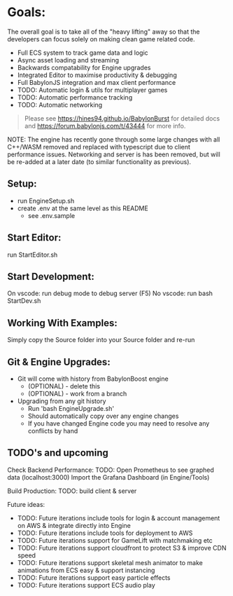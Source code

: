 # Goals:
The overall goal is to take all of the "heavy lifting" away so that the developers can focus solely on making clean game related code.
- Full ECS system to track game data and logic
- Async asset loading and streaming
- Backwards compatability for Engine upgrades
- Integrated Editor to maximise productivity & debugging
- Full BabylonJS integration and max client performance
- TODO: Automatic login & utils for multiplayer games
- TODO: Automatic performance tracking
- TODO: Automatic networking

> Please see https://hines94.github.io/BabylonBurst for detailed docs and https://forum.babylonjs.com/t/43444 for more info.

NOTE: The engine  has recently gone through some large changes with all C++/WASM removed and replaced with typescript due to client performance issues. Networking and server is has been removed, but will be re-added at a later date (to similar functionality as previous).

## Setup:
- run EngineSetup.sh
- create .env at the same level as this README
    - see .env.sample

## Start Editor:
run StartEditor.sh

## Start Development:
On vscode:
run debug mode to debug server (F5)
No vscode:
run bash StartDev.sh

## Working With Examples:
Simply copy the Source folder into your Source folder and re-run

## Git & Engine Upgrades:
- Git will come with history from BabylonBoost engine
    - (OPTIONAL) - delete this
    - (OPTIONAL) - work from a branch
- Upgrading from any git history
    - Run 'bash EngineUpgrade.sh' 
    - Should automatically copy over any engine changes
    - If you have changed Engine code you may need to resolve any conflicts by hand

## TODO's and upcoming

Check Backend Performance:
TODO: Open Prometheus to see graphed data (localhost:3000)
Import the Grafana Dashboard (in Engine/Tools)

Build Production:
TODO: build client & server

Future ideas:
- TODO: Future iterations include tools for login & account management on AWS & integrate directly into Engine
- TODO: Future iterations include tools for deployment to AWS
- TODO: Future iterations support for GameLift with matchmaking etc
- TODO: Future iterations support cloudfront to protect S3 & improve CDN speed
- TODO: Future iterations support skeletal mesh animator to make animations from ECS easy & support instancing 
- TODO: Future iterations support easy particle effects
- TODO: Future iterations support ECS audio play